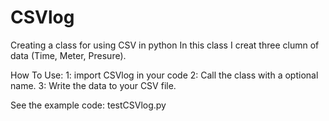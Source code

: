 # CSVlog
Creating a class for using CSV in python
In this class I creat three clumn of data (Time, Meter, Presure).

How To Use:
1: import CSVlog in your code
2: Call the class with a optional name.
3: Write the data to your CSV file.

See the example code: testCSVlog.py 
